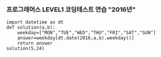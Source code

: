### 프로그래머스 LEVEL1 코딩테스트 연습 "2016년"
```
import datetime as dt
def solution(a,b):
    weekday=["MON","TUE","WED","THU","FRI","SAT","SUN"]
    answer=weekday[dt.date(2016,a,b).weekday()]
    return answer
solution(5,24)
```
